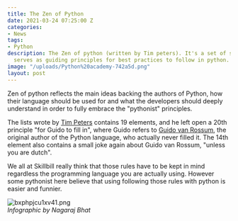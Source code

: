 ```yaml
---
title: The Zen of Python
date: 2021-03-24 07:25:00 Z
categories:
- News
tags:
- Python
description: The Zen of python (written by Tim peters). It's a set of statements that
  serves as guiding principles for best practices to follow in python.
image: "/uploads/Python%20academy-742a5d.png"
layout: post
---
```


Zen of python reflects the main ideas backing the authors of Python, how their language should be used for and what the developers should deeply understand in order to fully embrace the "pythonist" principles.

The lists wrote by [Tim Peters](https://en.wikipedia.org/wiki/Tim_Peters_(software_engineer)) contains 19 elements, and he left open a 20th principle "for Guido to fill in", where Guido refers to [Guido van Rossum](https://en.wikipedia.org/wiki/Guido_van_Rossum), the original author of the Python language, who actually never filled it. The 14th element also contains a small joke again about Guido van Rossum, "unless you are dutch".

We all at Skillbill really think that those rules have to be kept in mind regardless the programming language you are actually using. However some pythonist here believe that using following those rules with python is easier and funnier.

![bxphpjcu1xv41.png](/uploads/bxphpjcu1xv41.png)
\
*Infographic by Nagaraj Bhat*